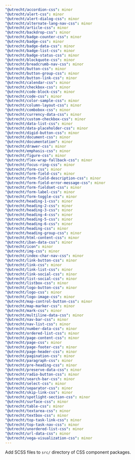 ```yaml
---
"@utrecht/accordion-css": minor
"@utrecht/alert-css": minor
"@utrecht/alert-dialog-css": minor
"@utrecht/alternate-lang-nav-css": minor
"@utrecht/article-css": minor
"@utrecht/backdrop-css": minor
"@utrecht/badge-counter-css": minor
"@utrecht/badge-css": minor
"@utrecht/badge-data-css": minor
"@utrecht/badge-list-css": minor
"@utrecht/badge-status-css": minor
"@utrecht/blockquote-css": minor
"@utrecht/breadcrumb-nav-css": minor
"@utrecht/button-css": minor
"@utrecht/button-group-css": minor
"@utrecht/button-link-css": minor
"@utrecht/calendar-css": minor
"@utrecht/checkbox-css": minor
"@utrecht/code-block-css": minor
"@utrecht/code-css": minor
"@utrecht/color-sample-css": minor
"@utrecht/column-layout-css": minor
"@utrecht/combobox-css": minor
"@utrecht/currency-data-css": minor
"@utrecht/custom-checkbox-css": minor
"@utrecht/data-list-css": minor
"@utrecht/data-placeholder-css": minor
"@utrecht/digid-button-css": minor
"@utrecht/document-css": minor
"@utrecht/documentation": minor
"@utrecht/drawer-css": minor
"@utrecht/emphasis-css": minor
"@utrecht/figure-css": minor
"@utrecht/flex-wrap-fallback-css": minor
"@utrecht/focus-ring-css": minor
"@utrecht/form-css": minor
"@utrecht/form-field-css": minor
"@utrecht/form-field-description-css": minor
"@utrecht/form-field-error-message-css": minor
"@utrecht/form-fieldset-css": minor
"@utrecht/form-label-css": minor
"@utrecht/form-toggle-css": minor
"@utrecht/heading-1-css": minor
"@utrecht/heading-2-css": minor
"@utrecht/heading-3-css": minor
"@utrecht/heading-4-css": minor
"@utrecht/heading-5-css": minor
"@utrecht/heading-6-css": minor
"@utrecht/heading-css": minor
"@utrecht/heading-group-css": minor
"@utrecht/html-content-css": minor
"@utrecht/iban-data-css": minor
"@utrecht/icon": minor
"@utrecht/img-css": minor
"@utrecht/index-char-nav-css": minor
"@utrecht/link-button-css": minor
"@utrecht/link-css": minor
"@utrecht/link-list-css": minor
"@utrecht/link-social-css": minor
"@utrecht/list-social-css": minor
"@utrecht/listbox-css": minor
"@utrecht/logo-button-css": minor
"@utrecht/logo-css": minor
"@utrecht/logo-image-css": minor
"@utrecht/map-control-button-css": minor
"@utrecht/map-marker-css": minor
"@utrecht/mark-css": minor
"@utrecht/multiline-data-css": minor
"@utrecht/nav-bar-css": minor
"@utrecht/nav-list-css": minor
"@utrecht/number-data-css": minor
"@utrecht/ordered-list-css": minor
"@utrecht/page-content-css": minor
"@utrecht/page-css": minor
"@utrecht/page-footer-css": minor
"@utrecht/page-header-css": minor
"@utrecht/pagination-css": minor
"@utrecht/paragraph-css": minor
"@utrecht/pre-heading-css": minor
"@utrecht/preserve-data-css": minor
"@utrecht/radio-button-css": minor
"@utrecht/search-bar-css": minor
"@utrecht/select-css": minor
"@utrecht/separator-css": minor
"@utrecht/skip-link-css": minor
"@utrecht/spotlight-section-css": minor
"@utrecht/surface-css": minor
"@utrecht/table-css": minor
"@utrecht/textarea-css": minor
"@utrecht/textbox-css": minor
"@utrecht/top-task-link-css": minor
"@utrecht/top-task-nav-css": minor
"@utrecht/unordered-list-css": minor
"@utrecht/url-data-css": minor
"@utrecht/vega-visualization-css": minor
---
```


Add SCSS files to `src/` directory of CSS component packages.
